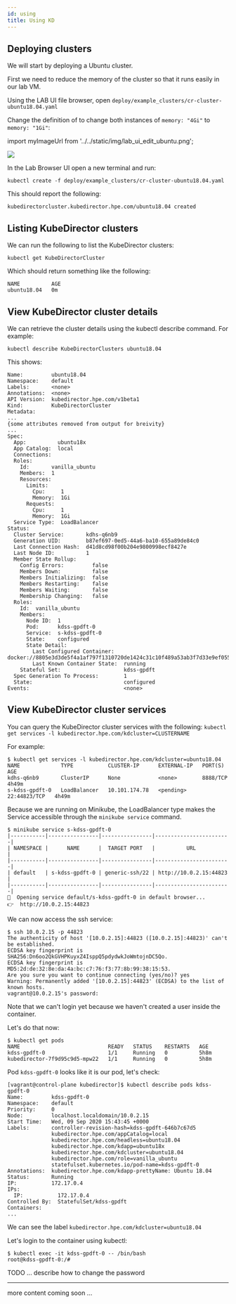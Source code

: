 ```yaml
---
id: using 
title: Using KD
---
```


## Deploying clusters

We will start by deploying a Ubuntu cluster.  

First we need to reduce the memory of the cluster so that it runs easily in our lab VM.

Using the LAB UI file browser, open `deploy/example_clusters/cr-cluster-ubuntu18.04.yaml`

Change the definition of to change both instances of `memory: "4Gi"` to `memory: "1Gi"`:

import myImageUrl from '../../static/img/lab_ui_edit_ubuntu.png';

<img src={myImageUrl}/>


In the Lab Browser UI open a new terminal and run: 

```
kubectl create -f deploy/example_clusters/cr-cluster-ubuntu18.04.yaml
```

This should report the following:

```
kubedirectorcluster.kubedirector.hpe.com/ubuntu18.04 created
```

## Listing KubeDirector clusters

We can run the following to list the KubeDirector clusters:

```
kubectl get KubeDirectorCluster
```

Which should return something like the following:

```
NAME          AGE
ubuntu18.04   0m
```

## View KubeDirector cluster details

We can retrieve the cluster details using the kubectl describe command.
For example:

```
kubectl describe KubeDirectorClusters ubuntu18.04
```

This shows:

```
Name:         ubuntu18.04
Namespace:    default
Labels:       <none>
Annotations:  <none>
API Version:  kubedirector.hpe.com/v1beta1
Kind:         KubeDirectorCluster
Metadata:
... 
{some attributes removed from output for breivity}
...
Spec:
  App:          ubuntu18x
  App Catalog:  local
  Connections:
  Roles:
    Id:       vanilla_ubuntu
    Members:  1
    Resources:
      Limits:
        Cpu:     1
        Memory:  1Gi
      Requests:
        Cpu:     1
        Memory:  1Gi
  Service Type:  LoadBalancer
Status:
  Cluster Service:       kdhs-q6nb9
  Generation UID:        b87ef697-0ed5-44a6-ba10-655a89de84c0
  Last Connection Hash:  d41d8cd98f00b204e9800998ecf8427e
  Last Node ID:          1
  Member State Rollup:
    Config Errors:         false
    Members Down:          false
    Members Initializing:  false
    Members Restarting:    false
    Members Waiting:       false
    Membership Changing:   false
  Roles:
    Id:  vanilla_ubuntu
    Members:
      Node ID:  1
      Pod:      kdss-gpdft-0
      Service:  s-kdss-gpdft-0
      State:    configured
      State Detail:
        Last Configured Container:   docker://8805e3d3de5f4a1af797f1310720de1424c31c10f489a53ab3f7d33e9ef05589
        Last Known Container State:  running
    Stateful Set:                    kdss-gpdft
  Spec Generation To Process:        1
  State:                             configured
Events:                              <none>
```

## View KubeDirector cluster services

You can query the KubeDirector cluster services with the following:  `kubectl get services -l kubedirector.hpe.com/kdcluster=CLUSTERNAME`

For example:

```
$ kubectl get services -l kubedirector.hpe.com/kdcluster=ubuntu18.04
NAME             TYPE           CLUSTER-IP      EXTERNAL-IP   PORT(S)        AGE
kdhs-q6nb9       ClusterIP      None            <none>        8888/TCP       4h49m
s-kdss-gpdft-0   LoadBalancer   10.101.174.78   <pending>     22:44823/TCP   4h49m
```

Because we are running on Minikube, the LoadBalancer type makes the Service accessible through the `minikube service` command.

```
$ minikube service s-kdss-gpdft-0
|-----------|----------------|----------------|------------------------|
| NAMESPACE |      NAME      |  TARGET PORT   |          URL           |
|-----------|----------------|----------------|------------------------|
| default   | s-kdss-gpdft-0 | generic-ssh/22 | http://10.0.2.15:44823 |
|-----------|----------------|----------------|------------------------|
🎉  Opening service default/s-kdss-gpdft-0 in default browser...
👉  http://10.0.2.15:44823
```

We can now access the ssh service:

```
$ ssh 10.0.2.15 -p 44823
The authenticity of host '[10.0.2.15]:44823 ([10.0.2.15]:44823)' can't be established.
ECDSA key fingerprint is SHA256:Dn6oo2QkGVHPKuyxZ4IsppQ5pdydwkJoWmtojnDC5Qo.
ECDSA key fingerprint is MD5:2d:de:32:8e:da:4a:bc:c7:76:f3:77:8b:99:38:15:53.
Are you sure you want to continue connecting (yes/no)? yes
Warning: Permanently added '[10.0.2.15]:44823' (ECDSA) to the list of known hosts.
vagrant@10.0.2.15's password:
```

Note that we can't login yet because we haven't created a user inside the container.

Let's do that now:

```
$ kubectl get pods
NAME                            READY   STATUS    RESTARTS   AGE
kdss-gpdft-0                    1/1     Running   0          5h8m
kubedirector-7f9d95c9d5-mpw22   1/1     Running   0          5h8m
```

Pod `kdss-gpdft-0` looks like it is our pod, let's check:

```
[vagrant@control-plane kubedirector]$ kubectl describe pods kdss-gpdft-0 
Name:         kdss-gpdft-0
Namespace:    default
Priority:     0
Node:         localhost.localdomain/10.0.2.15
Start Time:   Wed, 09 Sep 2020 15:43:45 +0000
Labels:       controller-revision-hash=kdss-gpdft-646b7c67d5
              kubedirector.hpe.com/appCatalog=local
              kubedirector.hpe.com/headless=ubuntu18.04
              kubedirector.hpe.com/kdapp=ubuntu18x
              kubedirector.hpe.com/kdcluster=ubuntu18.04
              kubedirector.hpe.com/role=vanilla_ubuntu
              statefulset.kubernetes.io/pod-name=kdss-gpdft-0
Annotations:  kubedirector.hpe.com/kdapp-prettyName: Ubuntu 18.04
Status:       Running
IP:           172.17.0.4
IPs:
  IP:           172.17.0.4
Controlled By:  StatefulSet/kdss-gpdft
Containers:
...
```

We can see the label `kubedirector.hpe.com/kdcluster=ubuntu18.04`

Let's login to the container using kubectl:

```
$ kubectl exec -it kdss-gpdft-0 -- /bin/bash
root@kdss-gpdft-0:/# 
```

TODO ... describe how to change the password

---

more content coming soon ...